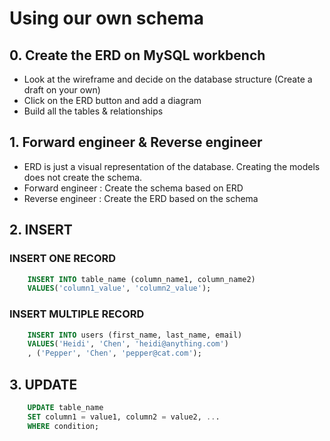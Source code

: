 # Using our own schema

## 0. Create the ERD on MySQL workbench
- Look at the wireframe and decide on the database structure (Create a draft on your own)
- Click on the ERD button and add a diagram 
- Build all the tables & relationships 

## 1. Forward engineer & Reverse engineer
- ERD is just a visual representation of the database. Creating the models does not create the schema. 
- Forward engineer : Create the schema based on ERD
- Reverse engineer : Create the ERD based on the schema

## 2. INSERT
### INSERT ONE RECORD
```sql
    INSERT INTO table_name (column_name1, column_name2) 
    VALUES('column1_value', 'column2_value');
```

### INSERT MULTIPLE RECORD
```sql
    INSERT INTO users (first_name, last_name, email) 
    VALUES('Heidi', 'Chen', 'heidi@anything.com') 
    , ('Pepper', 'Chen', 'pepper@cat.com');
```

## 3. UPDATE
```sql
    UPDATE table_name
    SET column1 = value1, column2 = value2, ...
    WHERE condition;
```
